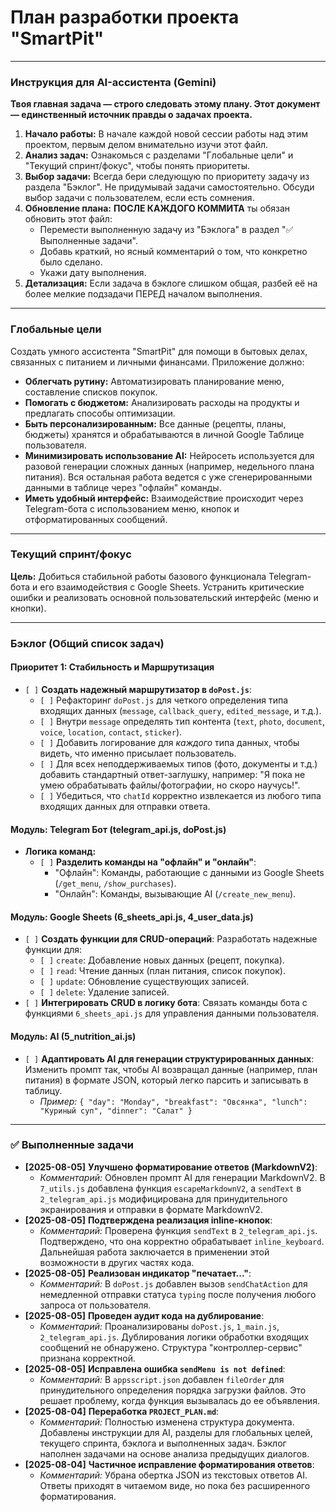 # План разработки проекта "SmartPit"

---

### **Инструкция для AI-ассистента (Gemini)**

**Твоя главная задача — строго следовать этому плану. Этот документ — единственный источник правды о задачах проекта.**

1.  **Начало работы:** В начале каждой новой сессии работы над этим проектом, первым делом внимательно изучи этот файл.
2.  **Анализ задач:** Ознакомься с разделами "Глобальные цели" и "Текущий спринт/фокус", чтобы понять приоритеты.
3.  **Выбор задачи:** Всегда бери следующую по приоритету задачу из раздела "Бэклог". Не придумывай задачи самостоятельно. Обсуди выбор задачи с пользователем, если есть сомнения.
4.  **Обновление плана:** **ПОСЛЕ КАЖДОГО КОММИТА** ты обязан обновить этот файл:
    *   Перемести выполненную задачу из "Бэклога" в раздел "✅ Выполненные задачи".
    *   Добавь краткий, но ясный комментарий о том, что конкретно было сделано.
    *   Укажи дату выполнения.
5.  **Детализация:** Если задача в бэклоге слишком общая, разбей её на более мелкие подзадачи ПЕРЕД началом выполнения.

---

### **Глобальные цели**

Создать умного ассистента "SmartPit" для помощи в бытовых делах, связанных с питанием и личными финансами. Приложение должно:
*   **Облегчать рутину:** Автоматизировать планирование меню, составление списков покупок.
*   **Помогать с бюджетом:** Анализировать расходы на продукты и предлагать способы оптимизации.
*   **Быть персонализированным:** Все данные (рецепты, планы, бюджеты) хранятся и обрабатываются в личной Google Таблице пользователя.
*   **Минимизировать использование AI:** Нейросеть используется для разовой генерации сложных данных (например, недельного плана питания). Вся остальная работа ведется с уже сгенерированными данными в таблице через "офлайн" команды.
*   **Иметь удобный интерфейс:** Взаимодействие происходит через Telegram-бота с использованием меню, кнопок и отформатированных сообщений.

---

### **Текущий спринт/фокус**

**Цель:** Добиться стабильной работы базового функционала Telegram-бота и его взаимодействия с Google Sheets. Устранить критические ошибки и реализовать основной пользовательский интерфейс (меню и кнопки).

---

### **Бэклог (Общий список задач)**

#### **Приоритет 1: Стабильность и Маршрутизация**
*   `[ ]` **Создать надежный маршрутизатор в `doPost.js`**:
    *   `[ ]` Рефакторинг `doPost.js` для четкого определения типа входящих данных (`message`, `callback_query`, `edited_message`, и т.д.).
    *   `[ ]` Внутри `message` определять тип контента (`text`, `photo`, `document`, `voice`, `location`, `contact`, `sticker`).
    *   `[ ]` Добавить логирование для *каждого* типа данных, чтобы видеть, что именно присылает пользователь.
    *   `[ ]` Для всех неподдерживаемых типов (фото, документы и т.д.) добавить стандартный ответ-заглушку, например: "Я пока не умею обрабатывать файлы/фотографии, но скоро научусь!".
    *   `[ ]` Убедиться, что `chatId` корректно извлекается из любого типа входящих данных для отправки ответа.

#### **Модуль: Telegram Бот (telegram_api.js, doPost.js)**

*   **Логика команд:**
    *   `[ ]` **Разделить команды на "офлайн" и "онлайн"**:
        *   "Офлайн": Команды, работающие с данными из Google Sheets (`/get_menu`, `/show_purchases`).
        *   "Онлайн": Команды, вызывающие AI (`/create_new_menu`).

#### **Модуль: Google Sheets (6_sheets_api.js, 4_user_data.js)**

*   `[ ]` **Создать функции для CRUD-операций**: Разработать надежные функции для:
    *   `[ ]` `create`: Добавление новых данных (рецепт, покупка).
    *   `[ ]` `read`: Чтение данных (план питания, список покупок).
    *   `[ ]` `update`: Обновление существующих записей.
    *   `[ ]` `delete`: Удаление записей.
*   `[ ]` **Интегрировать CRUD в логику бота**: Связать команды бота с функциями `6_sheets_api.js` для управления данными пользователя.

#### **Модуль: AI (5_nutrition_ai.js)**

*   `[ ]` **Адаптировать AI для генерации структурированных данных**: Изменить промпт так, чтобы AI возвращал данные (например, план питания) в формате JSON, который легко парсить и записывать в таблицу.
    *   *Пример:* `{ "day": "Monday", "breakfast": "Овсянка", "lunch": "Куриный суп", "dinner": "Салат" }`

---

### **✅ Выполненные задачи**

*   **[2025-08-05]** **Улучшено форматирование ответов (MarkdownV2)**:
    *   *Комментарий:* Обновлен промпт AI для генерации MarkdownV2. В `7_utils.js` добавлена функция `escapeMarkdownV2`, а `sendText` в `2_telegram_api.js` модифицирована для принудительного экранирования и отправки в формате MarkdownV2.
*   **[2025-08-05]** **Подтверждена реализация inline-кнопок**:
    *   *Комментарий:* Проверена функция `sendText` в `2_telegram_api.js`. Подтверждено, что она корректно обрабатывает `inline_keyboard`. Дальнейшая работа заключается в применении этой возможности в других частях кода.
*   **[2025-08-05]** **Реализован индикатор "печатает..."**:
    *   *Комментарий:* В `doPost.js` добавлен вызов `sendChatAction` для немедленной отправки статуса `typing` после получения любого запроса от пользователя.
*   **[2025-08-05]** **Проведен аудит кода на дублирование**:
    *   *Комментарий:* Проанализированы `doPost.js`, `1_main.js`, `2_telegram_api.js`. Дублирования логики обработки входящих сообщений не обнаружено. Структура "контроллер-сервис" признана корректной.
*   **[2025-08-05]** **Исправлена ошибка `sendMenu is not defined`**:
    *   *Комментарий:* В `appsscript.json` добавлен `fileOrder` для принудительного определения порядка загрузки файлов. Это решает проблему, когда функция вызывалась до ее объявления.
*   **[2025-08-04]** **Переработка `PROJECT_PLAN.md`**:
    *   *Комментарий:* Полностью изменена структура документа. Добавлены инструкции для AI, разделы для глобальных целей, текущего спринта, бэклога и выполненных задач. Бэклог наполнен задачами на основе анализа предыдущих диалогов.
*   **[2025-08-04]** **Частичное исправление форматирования ответов**:
    *   *Комментарий:* Убрана обертка JSON из текстовых ответов AI. Ответы приходят в читаемом виде, но пока без расширенного форматирования.

